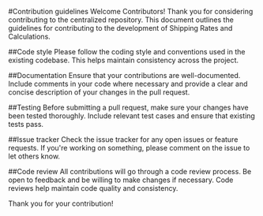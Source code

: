 #Contribution guidelines
Welcome Contributors!
Thank you for considering contributing to the centralized repository. This document outlines the guidelines for contributing to the development of Shipping Rates and Calculations.

##Code style
Please follow the coding style and conventions used in the existing codebase. This helps maintain consistency across the project.

##Documentation
Ensure that your contributions are well-documented. Include comments in your code where necessary and provide a clear and concise description of your changes in the pull request.

##Testing
Before submitting a pull request, make sure your changes have been tested thoroughly. Include relevant test cases and ensure that existing tests pass.

##Issue tracker
Check the issue tracker for any open issues or feature requests. If you're working on something, please comment on the issue to let others know.

##Code review
All contributions will go through a code review process. Be open to feedback and be willing to make changes if necessary. Code reviews help maintain code quality and consistency.

Thank you for your contribution!
